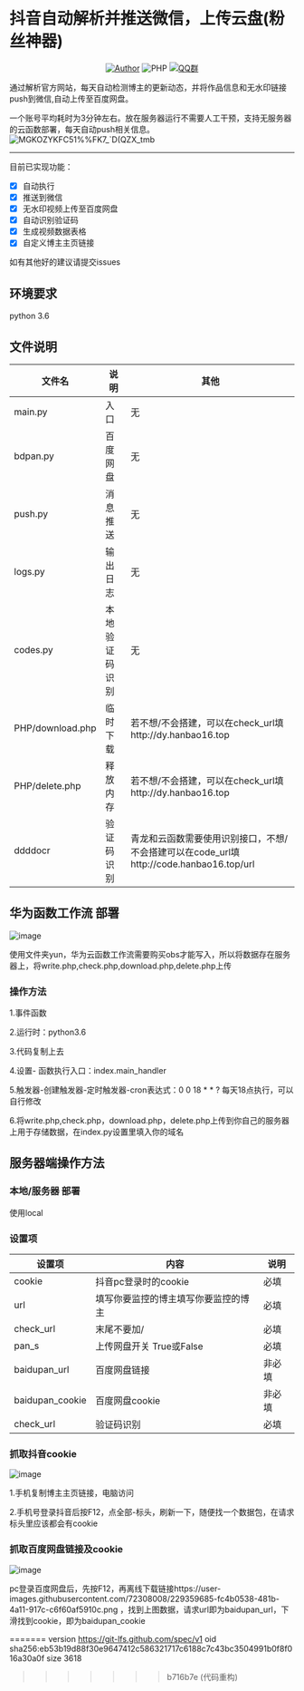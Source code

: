 # 抖音自动解析并推送微信，上传云盘(粉丝神器)

<p align="center">
    <a href="https://github.com/raindrop-hb"><img alt="Author" src="https://img.shields.io/badge/author-raindrop-blueviolet"/></a>
    <img alt="PHP" src="https://img.shields.io/badge/code-Python-success"/></a>
    <a href="https://jq.qq.com/?_wv=1027&k=fzhZMSbP"><img alt="QQ群" src="https://img.shields.io/badge/QQ-交流群-blackviolet"/></a>
</p>


通过解析官方网站，每天自动检测博主的更新动态，并将作品信息和无水印链接push到微信,自动上传至百度网盘。

一个账号平均耗时为3分钟左右。放在服务器运行不需要人工干预，支持无服务器的云函数部署，每天自动push相关信息。
![MGKOZYKFC51%%FK7_`D(QZX_tmb](https://github.com/raindrop-hb/douyin/assets/72308008/dbff64ea-192c-449e-add6-8b12041c89dc)




------
目前已实现功能：


- [x] 自动执行
- [x] 推送到微信
- [x] 无水印视频上传至百度网盘
- [x] 自动识别验证码
- [x] 生成视频数据表格
- [x] 自定义博主主页链接

如有其他好的建议请提交issues

## 环境要求
python 3.6 

## 文件说明
| 文件名 | 说明|其他|
| -------- | ----- | ----- |
| main.py | 入口 |无|
| bdpan.py | 百度网盘 |无|
| push.py | 消息推送 |无|
| logs.py | 输出日志 |无|
| codes.py | 本地验证码识别 |无|
| PHP/download.php | 临时下载 |若不想/不会搭建，可以在check_url填http://dy.hanbao16.top|
| PHP/delete.php | 释放内存|若不想/不会搭建，可以在check_url填http://dy.hanbao16.top|
| ddddocr | 验证码识别 |青龙和云函数需要使用识别接口，不想/不会搭建可以在code_url填http://code.hanbao16.top/url|

## 华为函数工作流 部署

![image](https://user-images.githubusercontent.com/72308008/229360945-c35c5cca-88bb-4c70-95a7-cda7cc409f7c.png)



使用文件夹yun，华为云函数工作流需要购买obs才能写入，所以将数据存在服务器上，将write.php,check.php,download.php,delete.php上传

### 操作方法

1.事件函数

2.运行时：python3.6

3.代码复制上去

4.设置-
函数执行入口：index.main_handler

5.触发器-创建触发器-定时触发器-cron表达式：0 0 18 * * ? 每天18点执行，可以自行修改

6.将write.php,check.php，download.php，delete.php上传到你自己的服务器上用于存储数据，在index.py设置里填入你的域名

## 服务器端操作方法

### 本地/服务器 部署

使用local

### 设置项


| 设置项 |  内容  |说明|
| -------- | ----- |----- |
|cookie|抖音pc登录时的cookie|必填|
|url|填写你要监控的博主填写你要监控的博主|必填|
|check_url|末尾不要加/|必填|
|pan_s|上传网盘开关 True或False|必填|
|baidupan_url|百度网盘链接|非必填|
|baidupan_cookie|百度网盘cookie|非必填|
|check_url|验证码识别|必填|




### 抓取抖音cookie
![image](https://user-images.githubusercontent.com/72308008/227768965-298d07e7-d75f-4861-8e7a-dc313484a90b.png)

1.手机复制博主主页链接，电脑访问

2.手机号登录抖音后按F12，点全部-标头，刷新一下，随便找一个数据包，在请求标头里应该都会有cookie

### 抓取百度网盘链接及cookie
![image](https://user-images.githubusercontent.com/72308008/229359685-fc4b0538-481b-4a11-917c-c6f60af5910c.png)

pc登录百度网盘后，先按F12，再离线下载链接https://user-images.githubusercontent.com/72308008/229359685-fc4b0538-481b-4a11-917c-c6f60af5910c.png
，找到上图数据，请求url即为baidupan_url，下滑找到cookie，即为baidupan_cookie

=======
version https://git-lfs.github.com/spec/v1
oid sha256:eb53b19d88f30e9647412c586321717c6188c7c43bc3504991b0f8f016a30a0f
size 3618
>>>>>>> b716b7e (代码重构)
